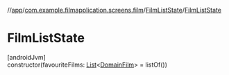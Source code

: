 //[app](../../../index.md)/[com.example.filmapplication.screens.film](../index.md)/[FilmListState](index.md)/[FilmListState](-film-list-state.md)

# FilmListState

[androidJvm]\
constructor(favouriteFilms: [List](https://kotlinlang.org/api/latest/jvm/stdlib/kotlin.collections/-list/index.html)&lt;[DomainFilm](../../com.example.filmapplication.domain/-domain-film/index.md)&gt; = listOf())
